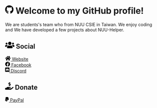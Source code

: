 # <img src="https://github.com/NUU-Helper/NUU-Helper/blob/main/images/svg/github-brands.svg" height="28px" alt="GitHub"> Welcome to my GitHub profile!
We are students's team who from NUU CSIE in Taiwan. We enjoy coding and We have developed a few projects about NUU-Helper.

## <img src="https://github.com/NUU-Helper/NUU-Helper/blob/main/images/svg/social/users-solid.svg" height="24px" alt="Social"> Social
<a href="https://hhk.one/NUU-Helper/">
  <img src="https://github.com/NUU-Helper/NUU-Helper/blob/main/images/svg/social/home-solid.svg" height="16px" alt="Website"> Website
</a>
<br>
<a href="https://hhk.one/NUU-Helper/">
  <img src="https://github.com/NUU-Helper/NUU-Helper/blob/main/images/svg/social/facebook-brands.svg" height="16px" alt="Facebook"> Facebook
</a>
<br>
<a href="https://twitter.com/NUU-Helper">
  <a href="https://discord.gg/BXHtxvG">
  <img src="https://github.com/NUU-Helper/NUU-Helper/blob/main/images/svg/social/discord-brands.svg" height="16px" alt="Discord"> Discord
</a>
  
## <img src="https://github.com/NUU-Helper/NUU-Helper/blob/main/images/svg/donate/hand-holding-usd-solid.svg" height="24px" alt="Donate"> Donate

<a href="https://www.paypal.me/Dogbone0714">
  <img src="https://github.com/NUU-Helper/NUU-Helper/blob/main/images/svg/donate/paypal-brands.svg" height="16px" alt="PayPal"> PayPal
</a>
